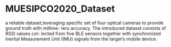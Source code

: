 # MUESIPCO2020_Dataset
a reliable dataset,leveraging specific set of four optical cameras to provide ground truth with millime- ters accuracy. The introduced dataset consists of RSSI values col- lected from five BLE sensors together with synchronized Inertial Measurement Unit (IMU) signals from the target’s mobile device.
